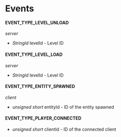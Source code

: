 # Events
#### EVENT_TYPE_LEVEL_UNLOAD
*server*
- *StringId* levelId - Level ID

#### EVENT_TYPE_LEVEL_LOAD
*server*
- *StringId* levelId - Level ID

#### EVENT_TYPE_ENTITY_SPAWNED
*client*
- *unsigned short* entityId - ID of the entity spawned

#### EVENT_TYPE_PLAYER_CONNECTED
- *unsigned short* clientId - ID of the connected client